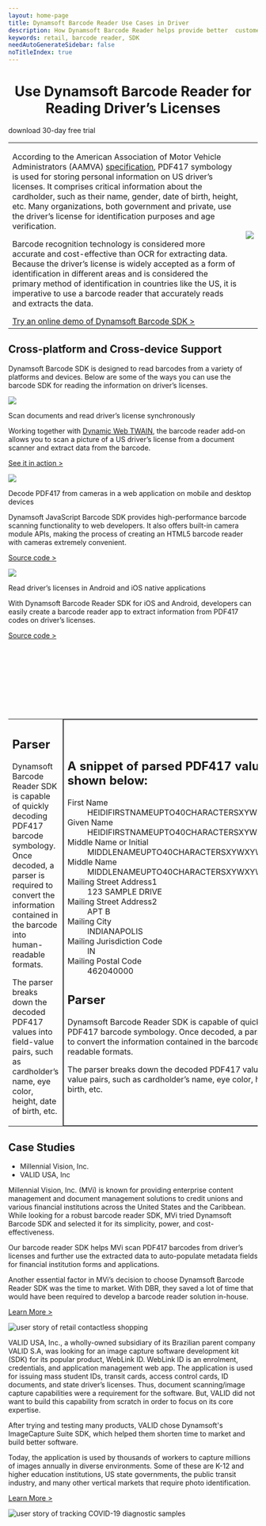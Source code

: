 ```yaml
---
layout: home-page
title: Dynamsoft Barcode Reader Use Cases in Driver
description: How Dynamsoft Barcode Reader helps provide better  customer experience, reduce costs, and drive more sales in retail
keywords: retail, barcode reader, SDK
needAutoGenerateSidebar: false
noTitleIndex: true
---
```


<h1 style="text-align: center;" class="fontOswaldMedium mt-sm-6 pt-6 pt-lg-1">Use Dynamsoft Barcode Reader for Reading Driver’s Licenses</h1> 
<p class="tc">
  <a class="orangeBgBtn textUpperCase bigBgBtn">download 30-day free trial</a>
</p>

<table class="wholeBlockTable mt-block">
  <tr>
    <td class="col-6 v-align-middle">
      <p class="f18">According to the American Association of Motor Vehicle Administrators (AAMVA) <a href="https://www.aamva.org/DL-ID-Card-Design-Standard/">specification</a>, PDF417 symbology is used for storing personal information on US driver’s licenses. It comprises critical information about the cardholder, such as their name, gender, date of birth, height, etc. Many organizations, both government and private, use the driver’s license for identification purposes and age verification. </p>
      <p class="f18">Barcode recognition technology is considered more accurate and cost-effective than OCR for extracting data. Because the driver’s license is widely accepted as a form of identification in different areas and is considered the primary method of identification in countries like the US, it is imperative to use a barcode reader that accurately reads and extracts the data. </p>
      <a href="https://www.dynamsoft.com/barcode-reader/downloads/" class="f24 fontOswaldMedium orangelink">Try an online demo of Dynamsoft Barcode SDK ></a> 
    </td>
    <td class="col-6 hidden-sm hidden-xs tc v-align-middle">
      <img src="assets/Image_2.png"/>
    </td>
  </tr>
</table>

<h2 class="fontOswaldMedium tc mt-block">Cross-platform and Cross-device Support</h2>
<p class="tc mb60">
  <span class="col-10 d-inline-block f18">Dynamsoft Barcode SDK is designed to read barcodes from a variety of platforms and devices. Below are some of the ways you can use the barcode SDK for reading the information on driver’s licenses.</span>
</p>
<div class="content-wrapper scanning drive-license" style="margin-bottom: 160px;" >
  <div class="content-card">
    <div class="imgBox"><img src="assets/driver-license_1.jpg"/></div>
    <div class="card-text">
      <p class='card-title'>Scan documents and read driver’s license synchronously</p>
      <p>Working together with <a href="https://www.dynamsoft.com/Products/WebTWAIN_Overview.aspx">Dynamic Web TWAIN</a>, the barcode reader add-on allows you to scan a picture of a US driver’s license from a document scanner and extract data from the barcode. </p>
      <p><a class="orangeLink fontOswald mediumLink textUpperCase" href="https://demo.dynamsoft.com/Samples/dwt/Scan-Driver-License-and-Extract-Information/DWT_HTML_Driver_License_PDF417Barcode.html">See it in action ></a></p>
    </div>
  </div>
  <div class="content-card">
    <div class="imgBox"><img src="assets/driver-license_2.jpg" /></div>
    <div class="card-text">
      <p class='card-title'>Decode PDF417 from cameras in a web application on mobile and desktop devices</p>
      <p>Dynamsoft JavaScript Barcode SDK provides high-performance barcode scanning functionality to web developers. It also offers built-in camera module APIs, making the process of creating an HTML5 barcode reader with cameras extremely convenient. </p>
      <p><a class="orangeLink fontOswald mediumLink textUpperCase" href="https://github.com/yushulx/javascript-driver-license">Source code ></a></p>
    </div>
  </div>
  <div class="content-card">
    <div class="imgBox"><img src="assets/driver-license_3.jpg"/></div>
    <div class="card-text">
      <p class='card-title'>Read driver’s licenses in Android and iOS native applications</p>
      <p>With Dynamsoft Barcode Reader SDK for iOS and Android, developers can easily create a barcode reader app to extract information from PDF417 codes on driver’s licenses.</p>
      <p><a class="orangeLink fontOswald mediumLink textUpperCase" href="https://github.com/yushulx/android-driver-license">Source code ></a></p>
    </div>
  </div>
</div>

<table class="parserTable mt-block">
  <tr class="border-0">
    <td class="border-0 hidden-sm hidden-xs p-0">
      <div class="leftContent">
        <h2 class="fontOswaldMedium m-0 pb-5">Parser</h2>
        <p class="f18">Dynamsoft Barcode Reader SDK is capable of quickly decoding PDF417 barcode symbology. Once decoded, a parser is required to convert the information contained in the barcode into human-readable formats. </p>
        <p class="f18">The parser breaks down the decoded PDF417 values into field-value pairs, such as cardholder’s name, eye color, height, date of birth, etc. </p>
      </div>
    </td>
    <td class="col-6 p-0 v-align-top rightContent" style="border: 2px solid #323234 !important;">
      <h2 class="m-0 tc">A snippet of parsed PDF417 values is shown below:</h2>
      <dl>
        <dt>First Name</dt><dd>HEIDIFIRSTNAMEUPTO40CHARACTERSXYWXYWXYWX</dd>
        <dt>Given Name</dt><dd>HEIDIFIRSTNAMEUPTO40CHARACTERSXYWXYWXYWX</dd>
        <dt>Middle Name or Initial</dt><dd>MIDDLENAMEUPTO40CHARACTERSXYWXYWXYWXYWXY</dd>
        <dt>Middle Name</dt><dd>MIDDLENAMEUPTO40CHARACTERSXYWXYWXYWXYWXY</dd>
        <dt>Mailing Street Address1</dt><dd>123 SAMPLE DRIVE</dd>
        <dt>Mailing Street Address2</dt><dd>APT B</dd>
        <dt>Mailing City</dt><dd>INDIANAPOLIS</dd>
        <dt>Mailing Jurisdiction Code</dt><dd>IN</dd>
        <dt>Mailing Postal Code</dt><dd>462040000</dd>
      </dl>
      <div class="leftContent show-block-md show-block-sm">
        <h2 class="fontOswaldMedium m-0 pb-5">Parser</h2>
        <p class="f18">Dynamsoft Barcode Reader SDK is capable of quickly decoding PDF417 barcode symbology. Once decoded, a parser is required to convert the information contained in the barcode into human-readable formats. </p>
        <p class="f18">The parser breaks down the decoded PDF417 values into field-value pairs, such as cardholder’s name, eye color, height, date of birth, etc. </p>
      </div>
    </td>
  </tr>
</table>

<h2 class="tc mt-block">Case Studies</h2>
<ul class="tabList clearfix">
  <li class="fl on">Millennial Vision, Inc.</li>
  <li class="fl">VALID USA, Inc</li>
</ul>
<div class="tabContentList mb120">
  <div class="tabContent on">
    <div class="tabDetail clearfix">
      <div class="descCnt fl">
        <p>Millennial Vision, Inc. (MVi) is known for providing enterprise content management and document management solutions to credit unions and various financial institutions across the United States and the Caribbean. While looking for a robust barcode reader SDK, MVi tried Dynamsoft Barcode SDK and selected it for its simplicity, power, and cost-effectiveness. </p>
        <p>Our barcode reader SDK helps MVi scan PDF417 barcodes from driver’s licenses and further use the extracted data to auto-populate metadata fields for financial institution forms and applications. </p>
        <p>Another essential factor in MVi’s decision to choose Dynamsoft Barcode Reader SDK was the time to market. With DBR, they saved a lot of time that would have been required to develop a barcode reader solution in-house. </p>
        <p><a href="https://www.dynamsoft.com/Company/millennial-vision-auto-populate-driver%27s-license-data-case-study.aspx " class="fontOswald orangeLink textUpperCase">Learn More ></a></p>
      </div>
      <div class="imgCnt fl">
        <img src="assets\Original-MVI-Logo.png" style="width: auto;" alt="user story of retail contactless shopping"/>
      </div>
    </div>
  </div>
  <div class="tabContent">
    <div class="tabDetail clearfix">
      <div class="descCnt fl">
        <p>VALID USA, Inc., a wholly-owned subsidiary of its Brazilian parent company VALID S.A, was looking for an image capture software development kit (SDK) for its popular product, WebLink ID. WebLink ID is an enrolment, credentials, and application management web app. The application is used for issuing mass student IDs, transit cards, access control cards, ID documents, and state driver’s licenses. Thus, document scanning/image capture capabilities were a requirement for the software. But, VALID did not want to build this capability from scratch in order to focus on its core expertise. </p>
        <p>After trying and testing many products, VALID chose Dynamsoft's ImageCapture Suite SDK, which helped them shorten time to market and build better software. </p>
        <p>Today, the application is used by thousands of workers to capture millions of images annually in diverse environments. Some of these are K-12 and higher education institutions, US state governments, the public transit industry, and many other vertical markets that require photo identification.</p>
        <p><a href="https://www.dynamsoft.com/Company/enrollment-application-case-study.aspx" class="fontOswald orangeLink textUpperCase">Learn More ></a></p>
      </div>
      <div class="imgCnt fl">
        <img src="assets\Valid_Company_Logo.jpg" alt="user story of tracking COVID-19 diagnostic samples"/>
      </div>
    </div>
  </div>
</div>